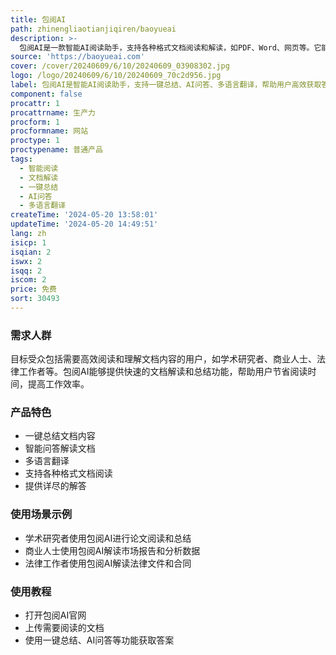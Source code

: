 ```yaml
---
title: 包阅AI
path: zhinengliaotianjiqiren/baoyueai
description: >-
  包阅AI是一款智能AI阅读助手，支持各种格式文档阅读和解读，如PDF、Word、网页等。它能够快速识别文件的核心问题并提供详尽的解答，帮助用户高效阅读和理解文档内容。包阅AI还支持一键总结、AI问答、多语言翻译等功能，方便用户快速获取答案和进行跨语言交流。产品背景信息、价格和定位等详细信息可参考官方网站。
source: 'https://baoyueai.com'
cover: /cover/20240609/6/10/20240609_03908302.jpg
logo: /logo/20240609/6/10/20240609_70c2d956.jpg
label: 包阅AI是智能AI阅读助手，支持一键总结、AI问答、多语言翻译，帮助用户高效获取答案，提升阅读效率。
component: false
procattr: 1
procattrname: 生产力
procform: 1
procformname: 网站
proctype: 1
proctypename: 普通产品
tags:
  - 智能阅读
  - 文档解读
  - 一键总结
  - AI问答
  - 多语言翻译
createTime: '2024-05-20 13:58:01'
updateTime: '2024-05-20 14:49:51'
lang: zh
isicp: 1
isqian: 2
iswx: 2
isqq: 2
iscom: 2
price: 免费
sort: 30493
---
```




### 需求人群
目标受众包括需要高效阅读和理解文档内容的用户，如学术研究者、商业人士、法律工作者等。包阅AI能够提供快速的文档解读和总结功能，帮助用户节省阅读时间，提高工作效率。

### 产品特色
* 一键总结文档内容
* 智能问答解读文档
* 多语言翻译
* 支持各种格式文档阅读
* 提供详尽的解答

### 使用场景示例
* 学术研究者使用包阅AI进行论文阅读和总结
* 商业人士使用包阅AI解读市场报告和分析数据
* 法律工作者使用包阅AI解读法律文件和合同

### 使用教程
* 打开包阅AI官网
* 上传需要阅读的文档
* 使用一键总结、AI问答等功能获取答案

  
